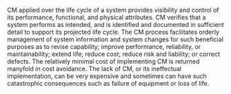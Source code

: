 CM applied over the life cycle of a system provides visibility and control of its performance, functional, and physical attributes. CM verifies that a system performs as intended, and is identified and documented in sufficient detail to support its projected life cycle. The CM process facilitates orderly management of system information and system changes for such beneficial purposes as to revise capability; improve performance, reliability, or maintainability; extend life; reduce cost; reduce risk and liability; or correct defects. The relatively minimal cost of implementing CM is returned manyfold in cost avoidance. The lack of CM, or its ineffectual implementation, can be very expensive and sometimes can have such catastrophic consequences such as failure of equipment or loss of life.
